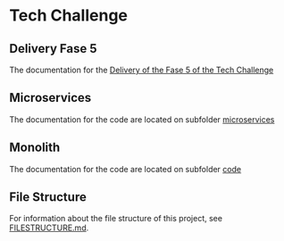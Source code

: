 # Tech Challenge

## Delivery Fase 5

The documentation for the [Delivery of the Fase 5 of the Tech Challenge](./microservices/DELIVERY.md)

## Microservices

The documentation for the code are located on subfolder [microservices](./microservices/README.md)

## Monolith

The documentation for the code are located on subfolder [code](./code/README.md)

## File Structure

For information about the file structure of this project, see [FILESTRUCTURE.md](./FILESTRUCTURE.md).